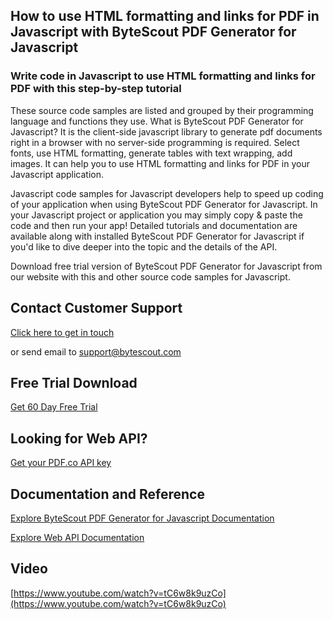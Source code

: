 ## How to use HTML formatting and links for PDF in Javascript with ByteScout PDF Generator for Javascript

### Write code in Javascript to use HTML formatting and links for PDF with this step-by-step tutorial

These source code samples are listed and grouped by their programming language and functions they use. What is ByteScout PDF Generator for Javascript? It is the client-side javascript library to generate pdf documents right in a browser with no server-side programming is required. Select fonts, use HTML formatting, generate tables with text wrapping, add images. It can help you to use HTML formatting and links for PDF in your Javascript application.

Javascript code samples for Javascript developers help to speed up coding of your application when using ByteScout PDF Generator for Javascript. In your Javascript project or application you may simply copy & paste the code and then run your app! Detailed tutorials and documentation are available along with installed ByteScout PDF Generator for Javascript if you'd like to dive deeper into the topic and the details of the API.

Download free trial version of ByteScout PDF Generator for Javascript from our website with this and other source code samples for Javascript.

## Contact Customer Support

[Click here to get in touch](https://bytescout.zendesk.com/hc/en-us/requests/new?subject=ByteScout%20PDF%20Generator%20for%20Javascript%20Question)

or send email to [support@bytescout.com](mailto:support@bytescout.com?subject=ByteScout%20PDF%20Generator%20for%20Javascript%20Question) 

## Free Trial Download

[Get 60 Day Free Trial](https://bytescout.com/download/web-installer?utm_source=github-readme)

## Looking for Web API? 

[Get your PDF.co API key](https://pdf.co/documentation/api?utm_source=github-readme)

## Documentation and Reference

[Explore ByteScout PDF Generator for Javascript Documentation](https://bytescout.com/documentation/index.html?utm_source=github-readme)

[Explore Web API Documentation](https://pdf.co/documentation/api?utm_source=github-readme)

## Video

[https://www.youtube.com/watch?v=tC6w8k9uzCo](https://www.youtube.com/watch?v=tC6w8k9uzCo)